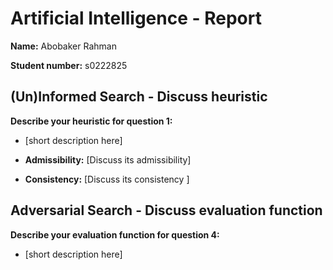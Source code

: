 # Artificial Intelligence - Report

**Name:** Abobaker Rahman

**Student number:** s0222825



## (Un)Informed Search - Discuss heuristic

**Describe your heuristic for question 1:**

- [short description here]

- **Admissibility:** [Discuss its admissibility]
- **Consistency:** [Discuss its consistency ]

## Adversarial Search - Discuss evaluation function

**Describe your evaluation function for question 4:**
- [short description here]